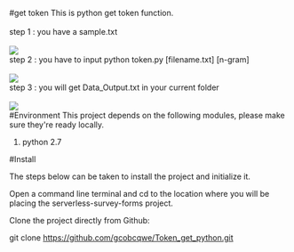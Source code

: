 #get token
This is python get token function.<br>
<br>
step 1 : you have a sample.txt<br>
<br>
![](http://imgur.com/2WOl9fH.png)<br>
step 2 : you have to input python token.py [filename.txt] [n-gram]<br>
<br>
![](http://imgur.com/oVJBORp.png)
<br>
step 3 : you will get Data_Output.txt in your current folder<br>
<br>
![](http://imgur.com/iNcCrVX.png)
<br>
#Environment
This project depends on the following modules, please make sure they're ready locally.<br>
<ol>
<li>python 2.7</li>
</ol>

#Install

The steps below can be taken to install the project and initialize it.

Open a command line terminal and cd to the location where you will be placing the serverless-survey-forms project.

Clone the project directly from Github:

git clone https://github.com/gcobcqwe/Token_get_python.git 
